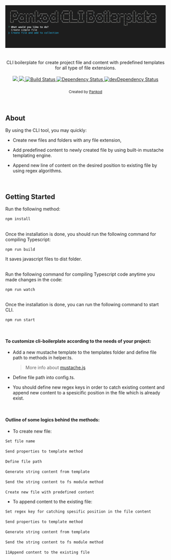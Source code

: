 
<div align="center">
 <img width="600" src="./cli.gif" >
</div>
<br/>
<br/>

<div align="center">
CLI boilerplate for create  project file and content with predefined templates for all type of file extensions.

</div>
<br/>

<div align="center">
    <!-- Code Climate -->
  <a href="https://codeclimate.com/github/pankod/cli-boilerplate/maintainability">
	<img src="https://api.codeclimate.com/v1/badges/ae7611b90e9c2121eed6/maintainability" />
  </a>
  <a href="https://codeclimate.com/github/pankod/cli-boilerplate/test_coverage">
  	<img src="https://api.codeclimate.com/v1/badges/ae7611b90e9c2121eed6/test_coverage" />
  </a>
  <!-- Build Status -->
  <a href="https://travis-ci.org/pankod/cli-boilerplate">
    <img src="https://travis-ci.org/pankod/cli-boilerplate.svg?branch=master" alt="Build Status" />
  </a>
  <!-- Dependency Status -->
  <a href="https://david-dm.org/pankod/cli-boilerplate">
    <img src="https://david-dm.org/pankod/cli-boilerplate.svg" alt="Dependency Status" />
  </a>
  <!-- devDependency Status -->
  <a href="https://david-dm.org/pankod/cli-boilerplate#info=devDependencies">
    <img src="https://david-dm.org/pankod/cli-boilerplate/dev-status.svg" alt="devDependency Status" />
  </a>
</div>

<br/>
<div align="center">
  <sub>Created by <a href="https://www.pankod.com">Pankod</a></sub>
</div>
<br/>

<br/>

## About

 By using the CLI tool, you may quickly:

   - Create new files and folders with any file extension,

  -  Add predefined content to newly created file by using built-in mustache templating engine.

  - Append new line of content on the desired position to existing file by using regex algorithms.

<br/>

## Getting Started


Run the following method:


```sh
npm install
```
<br/>
Once the installation is done, you should run the following command for compiling Typescript:

 ```
 npm run build
 ```

 It saves javascript files to dist folder.

<br/>
Run the following command for compiling Typescript code anytime you made changes in the code:

 ```
 npm run watch
 ```
<br/>
 Once the installation is done, you can run the following command to start CLI.

 ```
 npm run start
 ```

<br/>


#### To customize cli-boilerplate according to the needs of your project:

- Add a new mustache template to the templates folder and define file path to methods in helper.ts.

    > More info about [mustache.js](https://github.com/janl/mustache.js)

- Define file path into config.ts.

- You should define new regex keys in order to catch existing content and append new content to a spesicific position in the file which is already exist.


<br/>

#### Outline of some logics behind the methods:

- To create new file:

```
Set file name

Send properties to template method

Define file path

Generate string content from template

Send the string content to fs module method

Create new file with predefined content
````


- To append content to the existing file:
```
Set regex key for catching spesific position in the file content

Send properties to template method

Generate string content from template

Send the string content to fs module method

11Append content to the existing file
```




